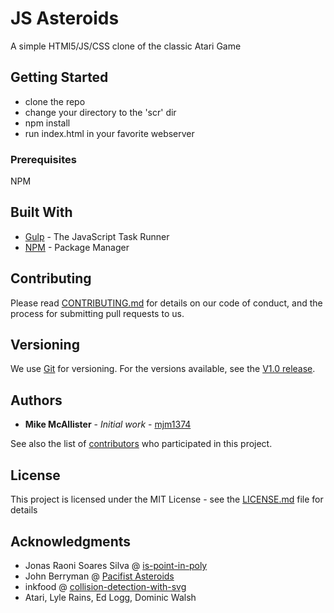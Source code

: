 # JS Asteroids

A simple HTMl5/JS/CSS clone of the classic Atari Game

## Getting Started

* clone the repo
* change your directory to the 'scr' dir
* npm install
* run index.html in your favorite webserver

### Prerequisites

NPM


## Built With

* [Gulp](hhttps://gulpjs.com/) - The JavaScript Task Runner
* [NPM](https://www.npmjs.com/) - Package Manager

## Contributing

Please read [CONTRIBUTING.md](https://gist.github.com/PurpleBooth/b24679402957c63ec426) for details on our code of conduct, and the process for submitting pull requests to us.

## Versioning

We use [Git](https://git-scm.com/) for versioning. For the versions available, see the [V1.0 release](https://github.com/mjm1374/asteroids/releases).

## Authors

* **Mike McAllister** - *Initial work* - [mjm1374](https://github.com/mjm1374)

See also the list of [contributors](https://github.com/mjm1374/asteroids/graphs/contributors) who participated in this project.

## License

This project is licensed under the MIT License - see the [LICENSE.md](LICENSE.md) file for details

## Acknowledgments

* Jonas Raoni Soares Silva @ [is-point-in-poly ](http://jsfromhell.com/math/is-point-in-poly)
* John Berryman @ [Pacifist Asteroids](http://bl.ocks.org/JnBrymn/2926511)
* inkfood @ [collision-detection-with-svg](http://www.inkfood.com/collision-detection-with-svg/)
* Atari, Lyle Rains, Ed Logg, Dominic Walsh
